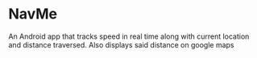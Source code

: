 NavMe
=====

An Android app that tracks speed in real time along with current location and distance traversed. Also displays said distance on google maps
